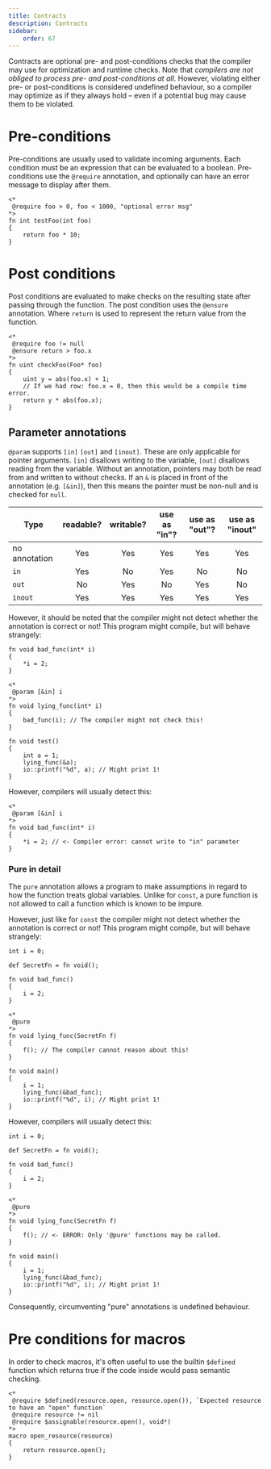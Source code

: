 ```yaml
---
title: Contracts
description: Contracts
sidebar:
    order: 67
---
```


Contracts are optional pre- and post-conditions checks that the compiler may use for optimization and runtime checks. Note that _compilers are not obliged to process pre- and post-conditions at all_. However, violating either pre- or post-conditions is considered undefined behaviour, so a compiler may optimize as if they always hold – even if a potential bug may cause them to be violated.

# Pre-conditions

Pre-conditions are usually used to validate incoming arguments. 
Each condition must be an expression that can be evaluated to a boolean. 
Pre-conditions use the `@require` annotation, and optionally can have an 
error message to display after them.

```c3
<*
 @require foo > 0, foo < 1000, "optional error msg"
*>
fn int testFoo(int foo)
{
    return foo * 10;
}
```

# Post conditions

Post conditions are evaluated to make checks on the resulting state after passing through the function.
The post condition uses the `@ensure` annotation. Where `return` is used to represent the return value from the function. 


    
```c3
<*
 @require foo != null
 @ensure return > foo.x
*>
fn uint checkFoo(Foo* foo)
{
    uint y = abs(foo.x) + 1;
    // If we had row: foo.x = 0, then this would be a compile time error.
    return y * abs(foo.x);
}
```

## Parameter annotations

`@param` supports `[in]` `[out]` and `[inout]`. These are only applicable
for pointer arguments. `[in]` disallows writing to the variable,
`[out]` disallows reading from the variable. Without an annotation,
pointers may both be read from and written to without checks. If an `&` is placed
in front of the annotation (e.g. `[&in]`), then this means the pointer must be non-null
and is checked for `null`.

| Type          | readable? | writable? | use as "in"? | use as "out"? | use as "inout" |
|---------------|:---------:|:---------:|:------------:|:-------------:|:--------------:|
| no annotation |    Yes    |    Yes    |     Yes      |      Yes      |      Yes       |
| `in`          |    Yes    |    No     |     Yes      |      No       |       No       |
| `out`         |    No     |    Yes    |      No      |      Yes      |       No       |
| `inout`       |    Yes    |    Yes    |     Yes      |      Yes      |      Yes       |

However, it should be noted that the compiler might not detect whether the annotation is correct or not! This program might compile, but will behave strangely:

```c3
fn void bad_func(int* i)
{
    *i = 2;
}

<*
 @param [&in] i
*>
fn void lying_func(int* i)
{
    bad_func(i); // The compiler might not check this!
}

fn void test()
{
    int a = 1;
    lying_func(&a);
    io::printf("%d", a); // Might print 1!
}
```

However, compilers will usually detect this:

```c3
<*
 @param [&in] i
*>
fn void bad_func(int* i)
{
    *i = 2; // <- Compiler error: cannot write to "in" parameter
}
```

### Pure in detail

The `pure` annotation allows a program to make assumptions in regard to how the function treats global variables. 
Unlike for `const`, a pure function is not allowed to call a function which is known to be impure.

However, just like for `const` the compiler might not detect whether the annotation 
is correct or not! This program might compile, but will behave strangely:

```c3
int i = 0;

def SecretFn = fn void();

fn void bad_func()
{
    i = 2;
}

<*
 @pure
*>
fn void lying_func(SecretFn f)
{
    f(); // The compiler cannot reason about this!
}

fn void main()
{
    i = 1;
    lying_func(&bad_func);
    io::printf("%d", i); // Might print 1!
}
```

However, compilers will usually detect this:

```c3
int i = 0;

def SecretFn = fn void();

fn void bad_func()
{
    i = 2;
}

<*
 @pure
*>
fn void lying_func(SecretFn f)
{
    f(); // <- ERROR: Only '@pure' functions may be called. 
}

fn void main()
{
    i = 1;
    lying_func(&bad_func);
    io::printf("%d", i); // Might print 1!
}
```

Consequently, circumventing "pure" annotations is undefined behaviour.


# Pre conditions for macros

In order to check macros, it's often useful to use the builtin `$defined`
function which returns true if the code inside would pass semantic checking.


```c3
<*
 @require $defined(resource.open, resource.open()), `Expected resource to have an "open" function`
 @require resource != nil
 @require $assignable(resource.open(), void*)
*>
macro open_resource(resource)
{
    return resource.open();
}
```
